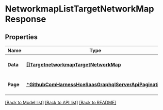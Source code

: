 # NetworkmapListTargetNetworkMapResponse

## Properties
Name | Type | Description | Notes
------------ | ------------- | ------------- | -------------
**Data** | [**[]TargetnetworkmapTargetNetworkMap**](targetnetworkmap.TargetNetworkMap.md) |  | [optional] [default to null]
**Page** | [***GithubComHarnessHceSaasGraphqlServerApiPagination**](github_com_harness_hce-saas_graphql_server_api.Pagination.md) |  | [optional] [default to null]

[[Back to Model list]](../README.md#documentation-for-models) [[Back to API list]](../README.md#documentation-for-api-endpoints) [[Back to README]](../README.md)

